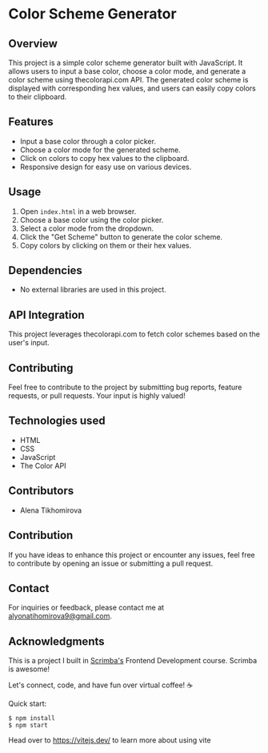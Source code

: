 # Color Scheme Generator

## Overview

This project is a simple color scheme generator built with JavaScript. It allows users to input a base color, choose a color mode, and generate a color scheme using thecolorapi.com API. The generated color scheme is displayed with corresponding hex values, and users can easily copy colors to their clipboard.

## Features

- Input a base color through a color picker.
- Choose a color mode for the generated scheme.
- Click on colors to copy hex values to the clipboard.
- Responsive design for easy use on various devices.

## Usage

1. Open `index.html` in a web browser.
2. Choose a base color using the color picker.
3. Select a color mode from the dropdown.
4. Click the "Get Scheme" button to generate the color scheme.
5. Copy colors by clicking on them or their hex values.

## Dependencies

- No external libraries are used in this project.

## API Integration

This project leverages thecolorapi.com to fetch color schemes based on the user's input.

## Contributing

Feel free to contribute to the project by submitting bug reports, feature requests, or pull requests. Your input is highly valued!

## Technologies used

- HTML
- CSS
- JavaScript
- The Color API

## Contributors

- Alena Tikhomirova

## Contribution

If you have ideas to enhance this project or encounter any issues, feel free to contribute by opening an issue or submitting a pull request.

## Contact
For inquiries or feedback, please contact me at alyonatihomirova9@gmail.com.

## Acknowledgments

This is a project I built in [Scrimba's](https://scrimba.com/) Frontend Development course. Scrimba is awesome!


Let's connect, code, and have fun over virtual coffee! ☕️


Quick start:

```
$ npm install
$ npm start
````

Head over to https://vitejs.dev/ to learn more about using vite
